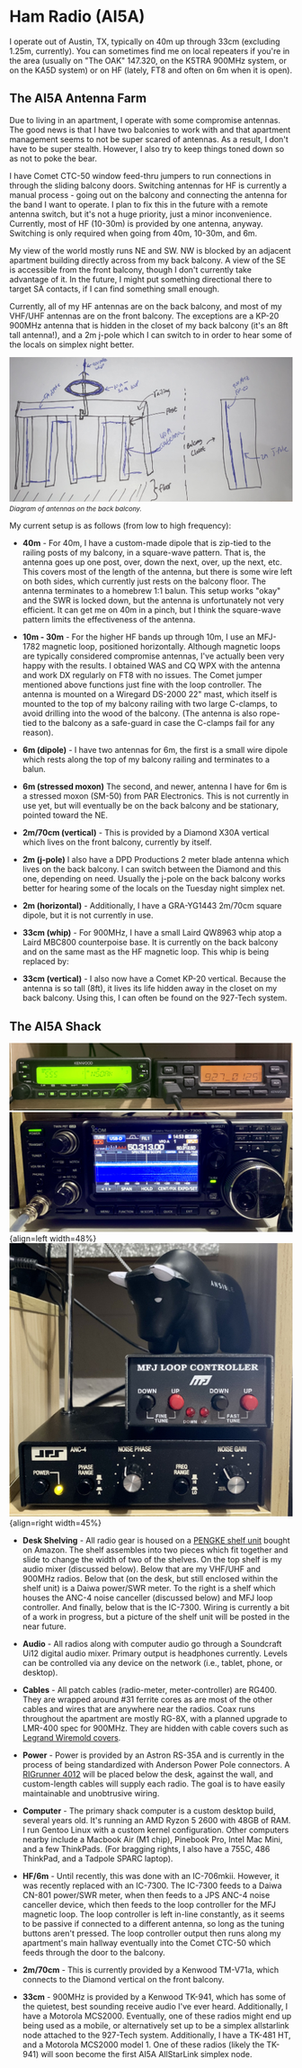 # Ham Radio (AI5A)

I operate out of Austin, TX, typically on 40m up through 33cm (excluding 1.25m,
currently). You can sometimes find me on local repeaters if you're in the area
(usually on "The OAK" 147.320, on the K5TRA 900MHz system, or on the KA5D
system) or on HF (lately, FT8 and often on 6m when it is open).


## The AI5A Antenna Farm

Due to living in an apartment, I operate with some compromise
antennas. The good news is that I have two balconies to work with and that
apartment management seems to not be super scared of antennas. As a result, I
don't have to be super stealth. However, I also try to keep things toned down so
as not to poke the bear.

I have Comet CTC-50 window feed-thru jumpers to run
connections in through the sliding balcony doors. Switching antennas for HF is
currently a manual process - going out on the balcony and connecting
the antenna for the band I want to operate. I plan to fix this in the
future with a remote antenna switch, but it's not a huge priority, just a minor
inconvenience. Currently, most of HF (10-30m) is provided by one antenna,
anyway. Switching is only required when going from 40m, 10-30m, and 6m.

My view of the world mostly runs NE and SW. NW is blocked by an adjacent
apartment building directly across from my back balcony. A view of the SE is
accessible from the front balcony, though I don't currently take advantage of
it. In the future, I might put something directional there to target SA
contacts, if I can find something small enough.

Currently, all of my HF antennas are on the back balcony, and most of my VHF/UHF
antennas are on the front balcony. The exceptions are a KP-20 900MHz antenna
that is hidden in the closet of my back balcony (it's an 8ft tall antenna!), and
a 2m j-pole which I can switch to in order to hear some of the locals on simplex
night better.

![Back Balcony Antenna Diagram](/images/back-balcony-antennas.jpg)
<small style="font-style:italic">
  Diagram of antennas on the back balcony.
</small>

My current setup is as follows (from low to high frequency):

* **40m** - For 40m, I have a custom-made dipole that is zip-tied to
  the railing posts of my balcony, in a square-wave pattern. That is,
  the antenna goes up one post, over, down the next, over, up the
  next, etc. This covers most of the length of the antenna, but there
  is some wire left on both sides, which currently just rests on the
  balcony floor. The antenna terminates to a homebrew 1:1 balun. This
  setup works "okay" and the SWR is locked down, but the antenna is
  unfortunately not very efficient. It can get me on 40m in a pinch,
  but I think the square-wave pattern limits the effectiveness of the
  antenna.

* **10m - 30m** - For the higher HF bands up through 10m, I use an
  MFJ-1782 magnetic loop, positioned horizontally. Although magnetic loops are
  typically considered compromise antennas, I've actually been very happy with
  the results. I obtained WAS and CQ WPX with the antenna and work DX regularly
  on FT8 with no issues. The Comet jumper mentioned above functions just fine
  with the loop controller. The antenna is mounted on a Wiregard DS-2000 22"
  mast, which itself is mounted to the top of my balcony railing with two large
  C-clamps, to avoid drilling into the wood of the balcony. (The antenna is also
  rope-tied to the balcony as a safe-guard in case the C-clamps fail for any
  reason).

* **6m (dipole)** - I have two antennas for 6m, the first is a small
  wire dipole which rests along the top of my balcony railing and
  terminates to a balun.

* **6m (stressed moxon)** The second, and newer, antenna I have for 6m
  is a stressed moxon (SM-50) from PAR Electronics. This is not currently in use
  yet, but will eventually be on the back balcony and be stationary, pointed
  toward the NE.

* **2m/70cm (vertical)** - This is provided by a Diamond X30A vertical
  which lives on the front balcony, currently by itself.

* **2m (j-pole)** I also have a DPD Productions 2 meter blade antenna which
  lives on the back balcony. I can switch between the Diamond and this one,
  depending on need. Usually the j-pole on the back balcony works better for
  hearing some of the locals on the Tuesday night simplex net.

* **2m (horizontal)** - Additionally, I have a GRA-YG1443 2m/70cm
  square dipole, but it is not currently in use.

* **33cm (whip)** - For 900MHz, I have a small Laird QW8963 whip atop a Laird
  MBC800 counterpoise base. It is currently on the back balcony and on the same
  mast as the HF magnetic loop. This whip is being replaced by:

* **33cm (vertical)** - I also now have a Comet KP-20 vertical. Because the
  antenna is so tall (8ft), it lives its life hidden away in the closet on my
  back balcony. Using this, I can often be found on the 927-Tech system.

## The AI5A Shack

![VHF/UHF/900](/images/vhf-uhf-900.jpg)
![HF](/images/ic7300.jpg){align=left width=48%}
![sundries](/images/sundries.jpg){align=right width=45%}

<!-- ugh -->
<div style="clear: both"></div>
<!-- /ugh -->

* **Desk Shelving** - All radio gear is housed on a
  [PENGKE shelf unit](https://www.amazon.com/gp/product/B07V85QS4T/ref=ppx_yo_dt_b_search_asin_title?ie=UTF8&psc=1)
  bought on Amazon. The shelf assembles into two pieces which fit together and
  slide to change the width of two of the shelves. On the top shelf is my audio
  mixer (discussed below). Below that are my VHF/UHF and 900MHz radios. Below
  that (on the desk, but still enclosed within the shelf unit) is a Daiwa
  power/SWR meter. To the right is a shelf which houses the ANC-4 noise
  canceller (discussed below) and MFJ loop controller. And finally, below that
  is the IC-7300. Wiring is currently a bit of a work in progress, but a picture
  of the shelf unit will be posted in the near future.

* **Audio** - All radios along with computer audio go through a Soundcraft Ui12
  digital audio mixer. Primary output is headphones currently. Levels can be
  controlled via any device on the network (i.e., tablet, phone, or desktop).

* **Cables** - All patch cables (radio-meter, meter-controller) are RG400. They
  are wrapped around #31 ferrite cores as are most of the other cables and
  wires that are anywhere near the radios. Coax runs throughout the apartment
  are mostly RG-8X, with a planned upgrade to LMR-400 spec for 900MHz. They are
  hidden with cable covers such as
  [Legrand Wiremold covers](https://www.amazon.com/gp/product/B0015EDVVU/).

* **Power** - Power is provided by an Astron RS-35A and is currently in the
  process of being standardized with Anderson Power Pole connectors. A
  [RIGrunner 4012](https://powerwerx.com/west-mountain-radio-rigrunner-4012)
  will be placed below the desk, against the wall, and custom-length cables will
  supply each radio. The goal is to have easily maintainable and unobtrusive
  wiring.

* **Computer** - The primary shack computer is a custom desktop build, several
  years old. It's running an AMD Ryzon 5 2600 with 48GB of RAM. I run Gentoo
  Linux with a custom kernel configuration. Other computers nearby include a
  Macbook Air (M1 chip), Pinebook Pro, Intel Mac Mini, and a few ThinkPads. (For
  bragging rights, I also have a 755C, 486 ThinkPad, and a Tadpole SPARC
  laptop).

* **HF/6m** - Until recently, this was done with an IC-706mkii. However, it was
  recently replaced with an IC-7300. The IC-7300 feeds to a Daiwa CN-801
  power/SWR meter, when then feeds to a JPS ANC-4 noise canceller device, which
  then feeds to the loop controller for the MFJ magnetic loop. The loop
  controller is left in-line constantly, as it seems to be passive if
  connected to a different antenna, so long as the tuning buttons aren't
  pressed. The loop controller output then runs along my apartment's main
  hallway eventually into the Comet CTC-50 which feeds through the door to the
  balcony.

* **2m/70cm** - This is currently provided by a Kenwood TM-V71a, which connects
  to the Diamond vertical on the front balcony.

* **33cm** - 900MHz is provided by a Kenwood TK-941, which has some of the
  quietest, best sounding receive audio I've ever heard. Additionally, I have a
  Motorola MCS2000. Eventually, one of these radios might end up being used as a
  mobile, or alternatively set up to be a simplex allstarlink node attached to
  the 927-Tech system. Additionally, I have a TK-481 HT, and a Motorola MCS2000
  model 1. One of these radios (likely the TK-941) will soon become the first
  AI5A AllStarLink simplex node.
